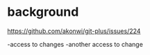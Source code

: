# background

https://github.com/akonwi/git-plus/issues/224

-access to changes
-another access to change
